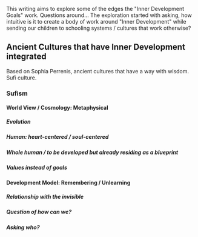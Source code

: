 This writing aims to explore some of the edges the "Inner Development Goals" work. Questions around... The exploration started with asking, how intuitive is it to create a body of work around "Inner Development" while sending our children to schooling systems / cultures that work otherwise?

## Ancient Cultures that have Inner Development integrated

Based on Sophia Perrenis, ancient cultures that have a way with wisdom. Sufi culture.

### Sufism
#### World View / Cosmology: Metaphysical

##### Evolution
##### Human: heart-centered / soul-centered
##### Whole human / to be developed but already residing as a blueprint
##### Values instead of goals

#### Development Model: Remembering / Unlearning

##### Relationship with the invisible
##### Question of how can we?
##### Asking who?




